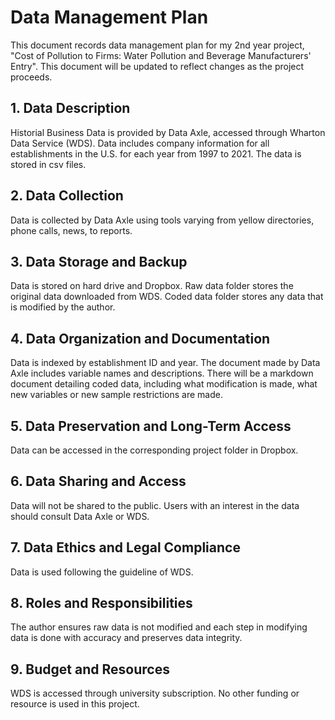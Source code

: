 # Data Management Plan

This document records data management plan for my 2nd year project, "Cost of Pollution to Firms: Water Pollution and Beverage Manufacturers' Entry". This document will be updated to reflect changes as the project proceeds.

## 1. Data Description
Historial Business Data is provided by Data Axle, accessed through Wharton Data Service (WDS). Data includes company information for all establishments in the U.S. for each year from 1997 to 2021. The data is stored in csv files. 

## 2. Data Collection
Data is collected by Data Axle using tools varying from yellow directories, phone calls, news, to reports.

## 3. Data Storage and Backup
Data is stored on hard drive and Dropbox. Raw data folder stores the original data downloaded from WDS. Coded data folder stores any data that is modified by the author. 

## 4. Data Organization and Documentation
Data is indexed by establishment ID and year. The document made by Data Axle includes variable names and descriptions. There will be a markdown document detailing coded data, including what modification is made, what new variables or new sample restrictions are made.

## 5. Data Preservation and Long-Term Access
Data can be accessed in the corresponding project folder in Dropbox.

## 6. Data Sharing and Access
Data will not be shared to the public. Users with an interest in the data should consult Data Axle or WDS. 

## 7. Data Ethics and Legal Compliance
Data is used following the guideline of WDS. 

## 8. Roles and Responsibilities
The author ensures raw data is not modified and each step in modifying data is done with accuracy and preserves data integrity.

## 9. Budget and Resources
WDS is accessed through university subscription. No other funding or resource is used in this project.
